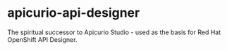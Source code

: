# apicurio-api-designer
The spiritual successor to Apicurio Studio - used as the basis for Red Hat OpenShift API Designer.
